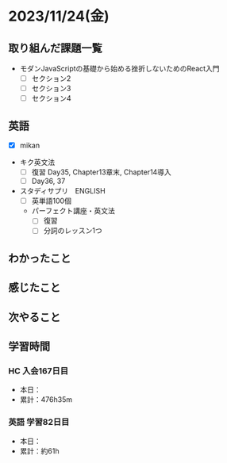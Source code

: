 # 2023/11/24(金)

## 取り組んだ課題一覧

- モダンJavaScriptの基礎から始める挫折しないためのReact入門
  - [ ] セクション2
  - [ ] セクション3
  - [ ] セクション4

## 英語

- [x] mikan

- キク英文法
  - [ ] 復習 Day35, Chapter13章末, Chapter14導入
  - [ ] Day36, 37

- スタディサプリ　ENGLISH
  - [ ] 英単語100個
  - パーフェクト講座・英文法
    - [ ] 復習
    - [ ] 分詞のレッスン1つ

## わかったこと

## 感じたこと

## 次やること

## 学習時間

### HC 入会167日目

- 本日：
- 累計：476h35m

### 英語 学習82日目

- 本日：
- 累計：約61h
